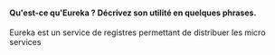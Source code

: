 #### Qu'est-ce qu'Eureka ? Décrivez son utilité en quelques phrases.

Eureka est un service de registres permettant de distribuer les micro services